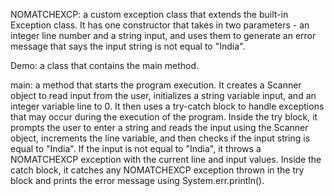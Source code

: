 NOMATCHEXCP: a custom exception class that extends the built-in Exception class. It has one constructor that takes in two parameters - an integer line number and a string input, and uses them to generate an error message that says the input string is not equal to "India".

Demo: a class that contains the main method.

main: a method that starts the program execution. It creates a Scanner object to read input from the user, initializes a string variable input, and an integer variable line to 0. It then uses a try-catch block to handle exceptions that may occur during the execution of the program.
Inside the try block, it prompts the user to enter a string and reads the input using the Scanner object, increments the line variable, and then checks if the input string is equal to "India". If the input is not equal to "India", it throws a NOMATCHEXCP exception with the current line and input values.
Inside the catch block, it catches any NOMATCHEXCP exception thrown in the try block and prints the error message using System.err.println().
